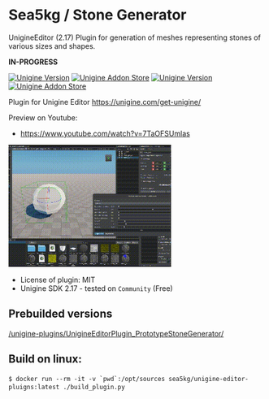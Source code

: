 # Sea5kg / Stone Generator

UnigineEditor (2.17) Plugin for generation of meshes representing stones of various sizes and shapes.

**IN-PROGRESS**

[![Unigine Version](https://img.shields.io/badge/Unigine-2.17-yellow.svg)](https://developer.unigine.com/en/docs/2.17/) [![Unigine Addon Store](https://img.shields.io/badge/Unigine-AddonStore-black.svg)](https://store.unigine.com/add-on/1ee2ef39-4458-6124-aefe-dbe1b97903ce/description) [![Unigine Version](https://img.shields.io/badge/Youtube-Playlist-red.svg)](https://youtube.com/playlist?list=PL-Ky59xTi1WRCFocly-FhrFLLKwdbqEkO&feature=shared) [![Unigine Addon Store](https://img.shields.io/badge/Telegram-Sea5kgStoneGenerator-blue.svg)](https://t.me/s/Sea5kgStoneGenerator)



Plugin for Unigine Editor https://unigine.com/get-unigine/

Preview on Youtube:
- https://www.youtube.com/watch?v=7TaOFSUmlas

![preview](preview.gif)



* License of plugin: MIT
* Unigine SDK 2.17 - tested on `Community` (Free)


## Prebuilded versions

[/unigine-plugins/UnigineEditorPlugin_PrototypeStoneGenerator/](https://sea5kg.ru/files/unigine-plugins/UnigineEditorPlugin_PrototypeStoneGenerator/)


## Build on linux:

```
$ docker run --rm -it -v `pwd`:/opt/sources sea5kg/unigine-editor-pluigns:latest ./build_plugin.py
```
